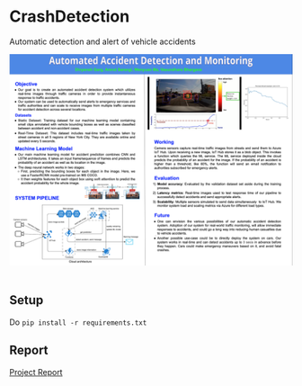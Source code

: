 # CrashDetection
Automatic detection and alert of vehicle accidents

<div align="center">
  <img src="imgs/poster.png"><br><br>
</div>

## Setup
Do `pip install -r requirements.txt`

## Report
[Project Report](https://docs.google.com/document/d/1ExYURXfgFw_NeA226EkDA7B936CK91gzqu2wPWuupuc/edit?usp=sharing)
